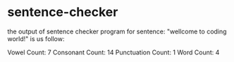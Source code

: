 # sentence-checker
the output  of sentence checker program for sentence: "wellcome to coding world!" is us follow:

Vowel Count: 7
Consonant Count: 14
Punctuation Count: 1
Word Count: 4

